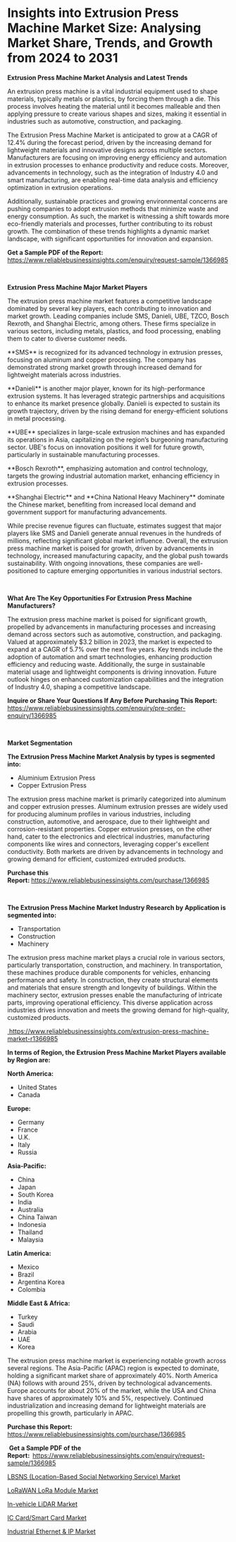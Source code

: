 <p><h1>Insights into Extrusion Press Machine Market Size: Analysing Market Share, Trends, and Growth from 2024 to 2031</h1></p><p><strong>Extrusion Press Machine Market Analysis and Latest Trends</strong></p>
<p><p>An extrusion press machine is a vital industrial equipment used to shape materials, typically metals or plastics, by forcing them through a die. This process involves heating the material until it becomes malleable and then applying pressure to create various shapes and sizes, making it essential in industries such as automotive, construction, and packaging.</p><p>The Extrusion Press Machine Market is anticipated to grow at a CAGR of 12.4% during the forecast period, driven by the increasing demand for lightweight materials and innovative designs across multiple sectors. Manufacturers are focusing on improving energy efficiency and automation in extrusion processes to enhance productivity and reduce costs. Moreover, advancements in technology, such as the integration of Industry 4.0 and smart manufacturing, are enabling real-time data analysis and efficiency optimization in extrusion operations.</p><p>Additionally, sustainable practices and growing environmental concerns are pushing companies to adopt extrusion methods that minimize waste and energy consumption. As such, the market is witnessing a shift towards more eco-friendly materials and processes, further contributing to its robust growth. The combination of these trends highlights a dynamic market landscape, with significant opportunities for innovation and expansion.</p></p>
<p><strong>Get a Sample PDF of the Report:&nbsp;</strong> <a href="https://www.reliablebusinessinsights.com/enquiry/request-sample/1366985?utm_campaign=1109&utm_medium=2&utm_source=Github&utm_content=ia&utm_term=11102024&utm_id=extrusion-press-machine">https://www.reliablebusinessinsights.com/enquiry/request-sample/1366985</a></p>
<p>&nbsp;</p>
<p><strong>Extrusion Press Machine Major Market Players</strong></p>
<p><p>The extrusion press machine market features a competitive landscape dominated by several key players, each contributing to innovation and market growth. Leading companies include SMS, Danieli, UBE, TZCO, Bosch Rexroth, and Shanghai Electric, among others. These firms specialize in various sectors, including metals, plastics, and food processing, enabling them to cater to diverse customer needs.</p><p>**SMS** is recognized for its advanced technology in extrusion presses, focusing on aluminum and copper processing. The company has demonstrated strong market growth through increased demand for lightweight materials across industries. </p><p>**Danieli** is another major player, known for its high-performance extrusion systems. It has leveraged strategic partnerships and acquisitions to enhance its market presence globally. Danieli is expected to sustain its growth trajectory, driven by the rising demand for energy-efficient solutions in metal processing.</p><p>**UBE** specializes in large-scale extrusion machines and has expanded its operations in Asia, capitalizing on the region’s burgeoning manufacturing sector. UBE's focus on innovation positions it well for future growth, particularly in sustainable manufacturing processes.</p><p>**Bosch Rexroth**, emphasizing automation and control technology, targets the growing industrial automation market, enhancing efficiency in extrusion processes.</p><p>**Shanghai Electric** and **China National Heavy Machinery** dominate the Chinese market, benefiting from increased local demand and government support for manufacturing advancements.</p><p>While precise revenue figures can fluctuate, estimates suggest that major players like SMS and Danieli generate annual revenues in the hundreds of millions, reflecting significant global market influence. Overall, the extrusion press machine market is poised for growth, driven by advancements in technology, increased manufacturing capacity, and the global push towards sustainability. With ongoing innovations, these companies are well-positioned to capture emerging opportunities in various industrial sectors.</p></p>
<p>&nbsp;</p>
<p><strong>What Are The Key Opportunities For Extrusion Press Machine Manufacturers?</strong></p>
<p><p>The extrusion press machine market is poised for significant growth, propelled by advancements in manufacturing processes and increasing demand across sectors such as automotive, construction, and packaging. Valued at approximately $3.2 billion in 2023, the market is expected to expand at a CAGR of 5.7% over the next five years. Key trends include the adoption of automation and smart technologies, enhancing production efficiency and reducing waste. Additionally, the surge in sustainable material usage and lightweight components is driving innovation. Future outlook hinges on enhanced customization capabilities and the integration of Industry 4.0, shaping a competitive landscape.</p></p>
<p><strong>Inquire or Share Your Questions If Any Before Purchasing This Report:</strong> <a href="https://www.reliablebusinessinsights.com/enquiry/pre-order-enquiry/1366985?utm_campaign=1109&utm_medium=2&utm_source=Github&utm_content=ia&utm_term=11102024&utm_id=extrusion-press-machine">https://www.reliablebusinessinsights.com/enquiry/pre-order-enquiry/1366985</a></p>
<p>&nbsp;</p>
<p><strong>Market Segmentation</strong></p>
<p><strong>The Extrusion Press Machine Market Analysis by types is segmented into:</strong></p>
<p><ul><li>Aluminium Extrusion Press</li><li>Copper Extrusion Press</li></ul></p>
<p><p>The extrusion press machine market is primarily categorized into aluminum and copper extrusion presses. Aluminum extrusion presses are widely used for producing aluminum profiles in various industries, including construction, automotive, and aerospace, due to their lightweight and corrosion-resistant properties. Copper extrusion presses, on the other hand, cater to the electronics and electrical industries, manufacturing components like wires and connectors, leveraging copper's excellent conductivity. Both markets are driven by advancements in technology and growing demand for efficient, customized extruded products.</p></p>
<p><strong>Purchase this Report:&nbsp;</strong><a href="https://www.reliablebusinessinsights.com/purchase/1366985?utm_campaign=1109&utm_medium=2&utm_source=Github&utm_content=ia&utm_term=11102024&utm_id=extrusion-press-machine">https://www.reliablebusinessinsights.com/purchase/1366985</a></p>
<p>&nbsp;</p>
<p><strong>The Extrusion Press Machine Market Industry Research by Application is segmented into:</strong></p>
<p><ul><li>Transportation</li><li>Construction</li><li>Machinery</li></ul></p>
<p><p>The extrusion press machine market plays a crucial role in various sectors, particularly transportation, construction, and machinery. In transportation, these machines produce durable components for vehicles, enhancing performance and safety. In construction, they create structural elements and materials that ensure strength and longevity of buildings. Within the machinery sector, extrusion presses enable the manufacturing of intricate parts, improving operational efficiency. This diverse application across industries drives innovation and meets the growing demand for high-quality, customized products.</p></p>
<p><a href="https://www.reliablebusinessinsights.com/extrusion-press-machine-market-r1366985?utm_campaign=1109&utm_medium=2&utm_source=Github&utm_content=ia&utm_term=11102024&utm_id=extrusion-press-machine">&nbsp;https://www.reliablebusinessinsights.com/extrusion-press-machine-market-r1366985</a></p>
<p><strong>In terms of Region, the Extrusion Press Machine Market Players available by Region are:</strong></p>
<p>
    <p> <strong> North America: </strong>
        <ul>
            <li>United States</li>
            <li>Canada</li>
        </ul>
        </p> 
    <p> <strong> Europe: </strong>
        <ul>
            <li>Germany</li>
            <li>France</li>
            <li>U.K.</li>
            <li>Italy</li>
            <li>Russia</li>
        </ul>
        </p> 
    <p> <strong> Asia-Pacific: </strong>
        <ul>
            <li>China</li>
            <li>Japan</li>
            <li>South Korea</li>
            <li>India</li>
            <li>Australia</li>
            <li>China Taiwan</li>
            <li>Indonesia</li>
            <li>Thailand</li>
            <li>Malaysia</li>
        </ul>
        </p> 
    <p> <strong> Latin America: </strong>
        <ul>
            <li>Mexico</li>
            <li>Brazil</li>
            <li>Argentina Korea</li>
            <li>Colombia</li>
        </ul>
        </p> 
    <p> <strong> Middle East & Africa: </strong>
        <ul>
            <li>Turkey</li>
            <li>Saudi</li>
            <li>Arabia</li>
            <li>UAE</li>
            <li>Korea</li>
        </ul>
    </p>
    </p>
<p><p>The extrusion press machine market is experiencing notable growth across several regions. The Asia-Pacific (APAC) region is expected to dominate, holding a significant market share of approximately 40%. North America (NA) follows with around 25%, driven by technological advancements. Europe accounts for about 20% of the market, while the USA and China have shares of approximately 10% and 5%, respectively. Continued industrialization and increasing demand for lightweight materials are propelling this growth, particularly in APAC.</p></p>
<p><strong>Purchase this Report: </strong><a href="https://www.reliablebusinessinsights.com/purchase/1366985?utm_campaign=1109&utm_medium=2&utm_source=Github&utm_content=ia&utm_term=11102024&utm_id=extrusion-press-machine">https://www.reliablebusinessinsights.com/purchase/1366985</a></p>
<p>&nbsp;<strong>Get a Sample PDF of the Report:&nbsp;&nbsp;</strong><a href="https://www.reliablebusinessinsights.com/enquiry/request-sample/1366985?utm_campaign=1109&utm_medium=2&utm_source=Github&utm_content=ia&utm_term=11102024&utm_id=extrusion-press-machine">https://www.reliablebusinessinsights.com/enquiry/request-sample/1366985</a></p>
<p><strong></strong></p>
<p><p><a href="https://www.linkedin.com/pulse/lbsns-location-based-social-networking-service-revenue-growth-egi6f?utm_campaign=1109&utm_medium=2&utm_source=Github&utm_content=ia&utm_term=11102024&utm_id=extrusion-press-machine">LBSNS (Location-Based Social Networking Service) Market</a></p><p><a href="https://issuu.com/reportprime-2/docs/lorawan-lora-module-market-size-203_20ec78c90a9cfb?utm_campaign=1109&utm_medium=2&utm_source=Github&utm_content=ia&utm_term=11102024&utm_id=extrusion-press-machine">LoRaWAN LoRa Module Market</a></p><p><a href="https://www.linkedin.com/pulse/in-vehicle-lidar-market-size-share-trends-analysis-report-up7de?utm_campaign=1109&utm_medium=2&utm_source=Github&utm_content=ia&utm_term=11102024&utm_id=extrusion-press-machine">In-vehicle LiDAR Market</a></p><p><a href="https://www.linkedin.com/pulse/market-leaders-laggards-global-ic-cardsmart-card-trends-forecast-hqy3c?utm_campaign=1109&utm_medium=2&utm_source=Github&utm_content=ia&utm_term=11102024&utm_id=extrusion-press-machine">IC Card/Smart Card Market</a></p><p><a href="https://issuu.com/reportprime-2/docs/industrial-ethernet-ip-market-size-_0cbc953eb74221?utm_campaign=1109&utm_medium=2&utm_source=Github&utm_content=ia&utm_term=11102024&utm_id=extrusion-press-machine">Industrial Ethernet & IP Market</a></p></p>